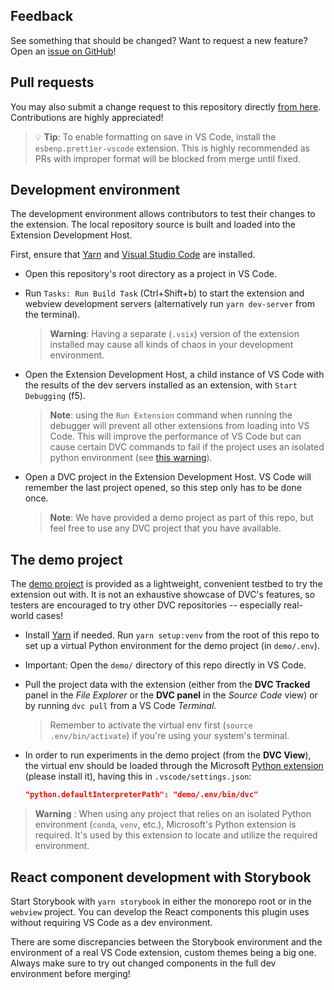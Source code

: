 ## Feedback

See something that should be changed? Want to request a new feature? Open an
[issue on GitHub](https://github.com/iterative/vscode-dvc/issues)!

## Pull requests

You may also submit a change request to this repository directly
[from here](https://github.com/iterative/vscode-dvc/pulls). Contributions are
highly appreciated!

> 💡 **Tip**: To enable formatting on save in VS Code, install the
> `esbenp.prettier-vscode` extension. This is highly recommended as PRs with
> improper format will be blocked from merge until fixed.

## Development environment

The development environment allows contributors to test their changes to the
extension. The local repository source is built and loaded into the Extension
Development Host.

First, ensure that [Yarn](https://yarnpkg.com/) and
[Visual Studio Code](https://code.visualstudio.com) are installed.

- Open this repository's root directory as a project in VS Code.

- Run `Tasks: Run Build Task` (Ctrl+Shift+b) to start the extension and webview
  development servers (alternatively run `yarn dev-server` from the terminal).

  > **Warning**: Having a separate (`.vsix`) version of the extension installed
  > may cause all kinds of chaos in your development environment.

- Open the Extension Development Host, a child instance of VS Code with the
  results of the dev servers installed as an extension, with `Start Debugging`
  (f5).

  > **Note**: using the `Run Extension` command when running the debugger will
  > prevent all other extensions from loading into VS Code. This will improve
  > the performance of VS Code but can cause certain DVC commands to fail if the
  > project uses an isolated python environment (see [this warning](#warning)).

- Open a DVC project in the Extension Development Host. VS Code will remember
  the last project opened, so this step only has to be done once.

  > **Note**: We have provided a demo project as part of this repo, but feel
  > free to use any DVC project that you have available.

## The demo project

The [demo project](demo) is provided as a lightweight, convenient testbed to try
the extension out with. It is not an exhaustive showcase of DVC's features, so
testers are encouraged to try other DVC repositories -- especially real-world
cases!

- Install [Yarn](https://yarnpkg.com/) if needed. Run `yarn setup:venv` from the
  root of this repo to set up a virtual Python environment for the demo project
  (in `demo/.env`).

- Important: Open the `demo/` directory of this repo directly in VS Code.

- Pull the project data with the extension (either from the **DVC Tracked**
  panel in the _File Explorer_ or the **DVC panel** in the _Source Code_ view)
  or by running `dvc pull` from a VS Code _Terminal_.

  > Remember to activate the virtual env first (`source .env/bin/activate`) if
  > you're using your system's terminal.

- In order to run experiments in the demo project (from the **DVC View**), the
  virtual env should be loaded through the Microsoft [Python extension] (please
  install it), having this in `.vscode/settings.json`:

  ```json
  "python.defaultInterpreterPath": "demo/.env/bin/dvc"
  ```

[python extension]:
  https://marketplace.visualstudio.com/items?itemName=ms-python.python

<a id='warning'></a>

> **Warning** : When using any project that relies on an isolated Python
> environment (`conda`, `venv`, etc.), Microsoft's Python extension is required.
> It's used by this extension to locate and utilize the required environment.

## React component development with Storybook

Start Storybook with `yarn storybook` in either the monorepo root or in the
`webview` project. You can develop the React components this plugin uses without
requiring VS Code as a dev environment.

There are some discrepancies between the Storybook environment and the
environment of a real VS Code extension, custom themes being a big one. Always
make sure to try out changed components in the full dev environment before
merging!
